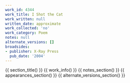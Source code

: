 ```yaml
---
work_id: 4344
work_title: I Shot the Cat
work_written: null
written_date: approximate
work_collected: 'no'
work_category: Poem
notes: null
alternate_versions: []
broadsides:
- publisher: X-Ray Press
  pub_date: '2004'
---
```


{{ section_title() }}
{{ work_info() }}
{{ notes_section() }}
{{ appearances_section() }}
{{ alternate_versions_section() }}